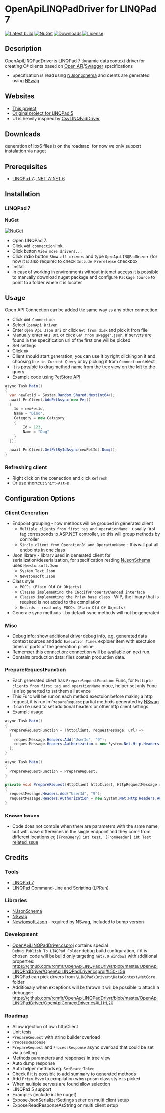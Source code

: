 # OpenApiLINQPadDriver for LINQPad 7
[![Latest build](https://github.com/romfir/OpenApiLINQPadDriver/workflows/Build/badge.svg)](https://github.com/romfir/OpenApiLINQPadDriver/actions)
[![NuGet](https://img.shields.io/nuget/v/OpenApiLINQPadDriver)](https://www.nuget.org/packages/OpenApiLINQPadDriver)
[![Downloads](https://img.shields.io/nuget/dt/OpenApiLINQPadDriver)](https://www.nuget.org/packages/OpenApiLINQPadDriver)
[![License](https://img.shields.io/badge/license-MIT-yellow)](https://opensource.org/licenses/MIT)

## Description ##

OpenApiLINQPadDriver is LINQPad 7 dynamic data context driver for creating C# clients based on [Open API](https://www.openapis.org)/[Swagger](https://swagger.io/specification/) specifications

* Specification is read using [NJsonSchema](https://github.com/RicoSuter/NJsonSchema) and clients are generated using [NSwag](https://github.com/RicoSuter/NSwag)

## Websites ##

* [This project](https://github.com/romfir/OpenApiLINQPadDriver)
* [Original project for LINQPad 5](https://github.com/seba76/SwaggerContextDriver)
* UI is heavily inspired by [CsvLINQPadDriver](https://github.com/i2van/CsvLINQPadDriver)

## Downloads ##
generation of lpx6 files is on the roadmap, for now we only support instalation via nuget

## Prerequisites ##

* [LINQPad 7](https://www.linqpad.net/LINQPad7.aspx): [.NET 7](https://dotnet.microsoft.com/download/dotnet/7.0)/[.NET 6](https://dotnet.microsoft.com/download/dotnet/6.0)

## Installation ##

### LINQPad 7 ###

#### NuGet ####

[![NuGet](https://img.shields.io/nuget/v/OpenApiLINQPadDriver)](https://www.nuget.org/packages/OpenApiLINQPadDriver)

* Open LINQPad 7.
* Click `Add connection` link.
* Click button `View more drivers...`
* Click radio button `Show all drivers` and type `OpenApiLINQPadDriver` (for now it is also required to check `Include Prerelease` checkbox)
* Install.
* In case of working in environments without internet access it is possible to manually download nuget package and configure `Package Source` to point to a folder where it is located

## Usage ##

Open API Connection can be added the same way as any other connection.

* Click `Add Connection`
* Select `OpenApi Driver`
* Enter `Open Api Json Uri` or click `Get from disk` and pick it from file
* Manually enter `API Uri` or click `Get from swagger.json`, if servers are found in the specification uri of the first one will be picked
* Set settings
* Click `OK`
* Client should start generation, you can use it by right clicking on it and choosing `Use in Current Query` or by picking it from `Connection` select
* It is possible to drag method name from the tree view on the left to the query
* Example code using [PetStore API](https://petstore.swagger.io/v2/swagger.json)
```csharp
async Task Main() 
{
  var newPetId = System.Random.Shared.NextInt64();
  await PetClient.AddPetAsync(new Pet() 
  {
    Id = newPetId,
    Name = "Dino",
    Category = new Category 
    {
        Id = 123,
        Name = "Dog"
    }
  });

  await PetClient.GetPetByIdAsync(newPetId).Dump();
}
```
### Refreshing client ###
* Right click on the connection and click `Refresh`
* Or use shortcut `Shift+Alt+D`

## Configuration Options ##

### Client Generation ###

* Endpoint grouping - how methods will be grouped in generated client
  * `Multiple clients from first tag and operationName` - usually first tag corresponds to ASP.NET controller, so this will group methods by controller
  * `Single client from OperationId and OperationName` - this will put all endpoints in one class
* Json library - library used in generated client for serialization/deserialization, for specification reading [NJsonSchema](https://github.com/RicoSuter/NJsonSchema) uses `Newstonsoft.Json`
    * `System.Text.Json`
    * `Newstonsoft.Json`
* Class style
    * `POCOs (Plain Old C# Objects)`
    * `Classes implementing the INotifyPropertyChanged interface`
    * `Classes implementing the Prism base class` - WIP, the library that is required is not added to the compilation
    * `Records - read only POCOs (Plain Old C# Objects)`
* Generate sync methods - by default sync methods will not be generated

### Misc ###

* Debug info: show additional driver debug info, e.g. generated data context sources and add `Execution Times` explorer item with exectuion times of parts of the generation pipeline
* Remember this connection: connection will be available on next run.
* Contains production data: files contain production data.

### PrepareRequestFunction ###
* Each generated client has `PrepareRequestFunction` Func, for  `Multiple clients from first tag and operationName` mode, helper set only Func is also generted to set them all at once
* This Func will be run on each method exectuion before making a http request, it is run in `PrepareRequest` partial methods generated by [NSwag](https://github.com/RicoSuter/NSwag)
* It can be used to set additional headers or other http client settings
* Example usage
```csharp
async Task Main() 
{
  PrepareRequestFunction = (httpClient, requestMessage, url) => 
  {
    requestMessage.Headers.Add("UserId", "9");
    requestMessage.Headers.Authorization = new System.Net.Http.Headers.AuthenticationHeaderValue("Bearer", "<token>");
  };
}
```
```csharp
async Task Main() 
{
  PrepareRequestFunction = PrepareRequest;
}

private void PrepareRequest(HttpClient httpClient, HttpRequestMessage requestMessage, string url) 
{
  requestMessage.Headers.Add("UserId", "9");
  requestMessage.Headers.Authorization = new System.Net.Http.Headers.AuthenticationHeaderValue("Bearer", "<token>");
}
```
### Known Issues ###
* Code does not compile when there are parameters with the same name, but with case differences in the single endpoint and they come from different locations eg `[FromQuery] int test, [FromHeader] int Test` [related issue](https://github.com/RicoSuter/NSwag/issues/2560)

## Credits ##

### Tools ###

* [LINQPad 7](https://www.linqpad.net/LINQPad7.aspx)
* [LINQPad Command-Line and Scripting (LPRun)](https://www.linqpad.net/lprun.aspx)

### Libraries ###

* [NJsonSchema](https://github.com/RicoSuter/NJsonSchema)
* [NSwag](https://github.com/RicoSuter/NSwag)
* [Newtonsoft.Json](https://github.com/JamesNK/Newtonsoft.Json) - required by NSwag, included to bump version

### Development ###
* [OpenApiLINQPadDriver.csproj](https://github.com/romfir/OpenApiLINQPadDriver/blob/master/OpenApiLINQPadDriver/OpenApiLINQPadDriver.csproj) contains special `Debug_Publish_To_LINQPad_Folder` debug build configuration, if it is chosen, code will be build only targeting `net7.0-windows` with additional properties:
https://github.com/romfir/OpenApiLINQPadDriver/blob/master/OpenApiLINQPadDriver/OpenApiLINQPadDriver.csproj#L50-L56
* LINQPad can pick drivers from `\LINQPad\Drivers\DataContext\NetCore` folder
* Additionaly when exceptions will be thrown it will be possible to attach a debugger:
https://github.com/romfir/OpenApiLINQPadDriver/blob/master/OpenApiLINQPadDriver/OpenApiContextDriver.cs#L11-L20

### Roadmap ###
* Allow injection of own httpClient
* Unit tests
* `PrepareRequest` with string builder overload
* `ProcessResponse`
* `PrepareRequest` and `ProcessResponse` async overload that could be set via a setting
* Methods parameters and responses in tree view
* Auto dump response
* Auth helper methods eg. `SetBearerToken`
* Check if it is possible to add summary to generated methods
* Add `Prism.Mvvm` to compilation when prism class style is picked
* When multiple servers are found allow selection
* LINQPad 5 support
* Examples (include in the nuget)
* Expose JsonSerializerSettings setter on multi client setup
* Expose ReadResponseAsString on multi client setup
